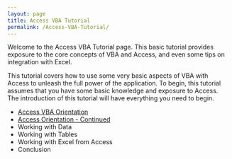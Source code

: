 ```yaml
---
layout: page
title: Access VBA Tutorial
permalink: /Access-VBA-Tutorial/
---
```


Welcome to the Access VBA Tutorial page.  This basic tutorial provides exposure to the core concepts of VBA and Access, and even some tips on integration with Excel.

This tutorial covers how to use some very basic aspects of VBA with Access to unleash the full power of the application.  To begin, this tutorial assumes that you have some basic knowledge and exposure to Access.  The introduction of this tutorial will have everything you need to begin. 

* [Access VBA Orientation](/tutorial/access/a-access-vba-orientation/)
* [Access Orientation - Continued](/tutorial/access/a-getting-started/)
* Working with Data
* Working with Tables
* Working with Excel from Access
* Conclusion
